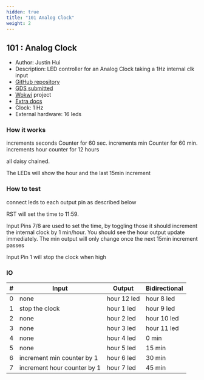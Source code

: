 ```yaml
---
hidden: true
title: "101 Analog Clock"
weight: 2
---
```


## 101 : Analog Clock

* Author: Justin Hui
* Description: LED controller for an Analog Clock taking a 1Hz internal clk input
* [GitHub repository](https://github.com/jhui323444/tt05-submission-template-Justin-Hui-Analog-Clock)
* [GDS submitted](https://github.com/jhui323444/tt05-submission-template-Justin-Hui-Analog-Clock/actions/runs/6679043817)
* [Wokwi](https://wokwi.com/projects/379824923824476161) project
* [Extra docs]()
* Clock: 1 Hz
* External hardware: 16 leds



### How it works

increments seconds Counter for 60 sec.
increments min Counter for 60 min.
increments hour counter for 12 hours

all daisy chained.

The LEDs will show the hour and the last 15min increment


### How to test

connect leds to each output pin as described below

RST will set the time to 11:59.

Input Pins 7/8 are used to set the time, by toggling those it should increment the internal clock by 1 min/hour. You should see the hour output update immediately.
The min output will only change once the next 15min increment passes

Input Pin 1 will stop the clock when high


### IO

| # | Input        | Output       | Bidirectional      |
|---|--------------|--------------| -------------------|
| 0 | none  | hour 12 led | hour 8 led |
| 1 | stop the clock  | hour 1 led | hour 9 led |
| 2 | none  | hour 2 led | hour 10 led |
| 3 | none  | hour 3 led | hour 11 led |
| 4 | none  | hour 4 led | 0 min |
| 5 | none  | hour 5 led | 15 min |
| 6 | increment min counter by 1  | hour 6 led | 30 min |
| 7 | increment hour counter by 1  | hour 7 led | 45 min |
